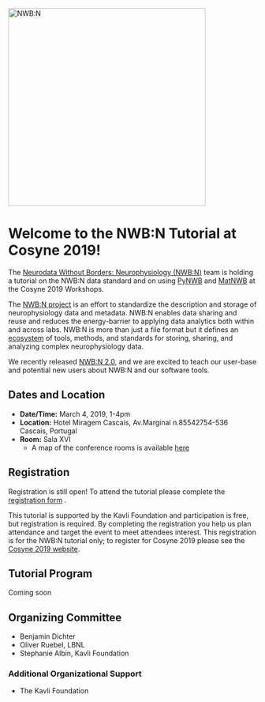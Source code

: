 
<img alt="NWB:N" src="https://neurodatawithoutborders.github.io/images/nwb_n_logo.png" width="400">


# Welcome to the NWB:N Tutorial at Cosyne 2019!

The [Neurodata Without Borders: Neurophysiology (NWB:N)](https://neurodatawithoutborders.github.io/) team is holding a tutorial on the NWB:N data standard and on using [PyNWB](https://neurodatawithoutborders.github.io/pynwb) and [MatNWB](https://neurodatawithoutborders.github.io/matnwbemb) at the Cosyne 2019 Workshops.

 The [NWB:N project](https://neurodatawithoutborders.github.io/) is an effort to standardize the description and storage of neurophysiology data and metadata. NWB:N enables data sharing and reuse and reduces the energy-barrier to applying data analytics both within and across labs. NWB:N is more than just a file format but it defines an [ecosystem](https://neurodatawithoutborders.github.io/overview) of tools, methods, and standards for storing, sharing, and analyzing complex neurophysiology data.

 We recently released [NWB:N 2.0](https://neurodatawithoutborders.github.io/news), and we are excited to teach our user-base and potential new users about NWB:N and our software tools.

## Dates and Location

* **Date/Time:** March 4, 2019, 1-4pm
* **Location:** Hotel Miragem Cascais, Av.Marginal n.8554 ​ 2754-536 Cascais, Portugal
* **Room:** Sala XVI
    * A map of the conference rooms is available [here](https://www.cascaismirage.com/uploads/9/8/2/4/98249186/meeting_rooms_capacity_chart.pdf)

## Registration

Registration is still open! To attend the tutorial please complete the [registration form](https://goo.gl/forms/LAMXakJ11p3Tlwdq2) .

This tutorial is supported by the Kavli Foundation and participation is free, but registration is required. By completing the registration you help us plan attendance and target the event to meet attendees interest. This registration is for the NWB:N tutorial only; to register for Cosyne 2019 please see the [Cosyne 2019 website](http://cosyne.org/c/index.php?title=Registration).


## Tutorial Program

Coming soon

## Organizing Committee

* Benjamin Dichter
* Oliver Ruebel, LBNL
* Stephanie Albin, Kavli Foundation

### Additional Organizational Support

- The Kavli Foundation
